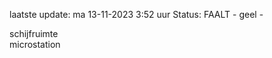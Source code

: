 laatste update: 
ma 13-11-2023  3:52   uur 
Status: FAALT - geel - 
<div class="service Y">schijfruimte</div><div class="service Y">microstation</div>